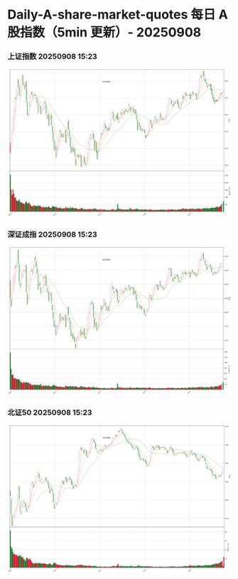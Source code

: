 
# Daily-A-share-market-quotes 每日 A 股指数（5min 更新）- 20250908

### 上证指数 20250908 15:23
![](./fig/2025/9/20250908-sh000001.png)

### 深证成指 20250908 15:23
![](./fig/2025/9/20250908-sz399001.png)

### 北证50 20250908 15:23
![](./fig/2025/9/20250908-bj899050.png)
